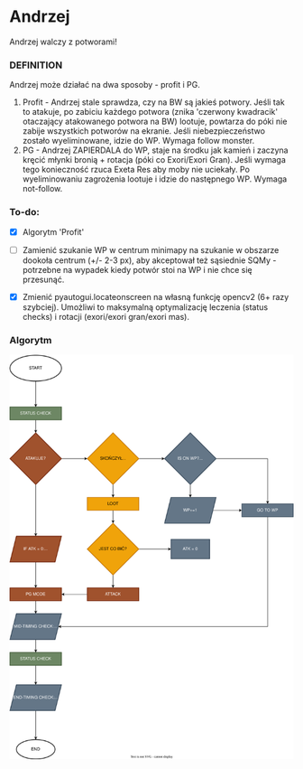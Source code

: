 # Andrzej
Andrzej walczy z potworami!
### DEFINITION #
Andrzej może działać na dwa sposoby - profit i PG.
1. Profit - Andrzej stale sprawdza, czy na BW są jakieś potwory. Jeśli tak to atakuje, po zabiciu każdego potwora (znika 'czerwony kwadracik' otaczający atakowanego potwora na BW) lootuje, powtarza do póki nie zabije wszystkich potworów na ekranie. Jeśli niebezpieczeństwo zostało wyeliminowane, idzie do WP. Wymaga follow monster.
2. PG - Andrzej ZAPIERDALA do WP, staje na środku jak kamień i zaczyna kręcić młynki bronią + rotacja (póki co Exori/Exori Gran). Jeśli wymaga tego konieczność rzuca Exeta Res aby moby nie uciekały. Po wyeliminowaniu zagrożenia lootuje i idzie do następnego WP. Wymaga not-follow.
 
### To-do:
- [x] Algorytm 'Profit'
- [ ] Zamienić szukanie WP w centrum minimapy na szukanie w obszarze dookoła centrum (+/- 2-3 px), aby akceptował też sąsiednie SQMy - potrzebne na wypadek kiedy potwór stoi na WP i nie chce się przesunąć.
- [x] Zmienić pyautogui.locateonscreen na własną funkcję opencv2 (6+ razy szybciej). Umożliwi to maksymalną optymalizację leczenia (status checks) i rotacji (exori/exori gran/exori mas).


### Algorytm
![](src/img/flowchart_logika_andrzeja.svg)
